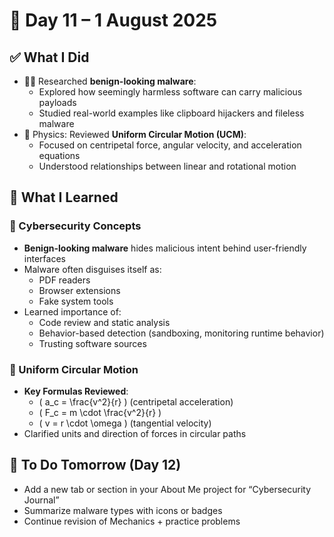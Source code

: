 # 📅 Day 11 – 1 August 2025

## ✅ What I Did
- 🕵️‍♂️ Researched **benign-looking malware**:
  - Explored how seemingly harmless software can carry malicious payloads
  - Studied real-world examples like clipboard hijackers and fileless malware
- 📘 Physics: Reviewed **Uniform Circular Motion (UCM)**:
  - Focused on centripetal force, angular velocity, and acceleration equations
  - Understood relationships between linear and rotational motion

## 🧠 What I Learned

### 🔹 Cybersecurity Concepts
- **Benign-looking malware** hides malicious intent behind user-friendly interfaces
- Malware often disguises itself as:
  - PDF readers
  - Browser extensions
  - Fake system tools
- Learned importance of:
  - Code review and static analysis
  - Behavior-based detection (sandboxing, monitoring runtime behavior)
  - Trusting software sources

### 🔹 Uniform Circular Motion
- **Key Formulas Reviewed**:
  - \( a_c = \frac{v^2}{r} \) (centripetal acceleration)
  - \( F_c = m \cdot \frac{v^2}{r} \)
  - \( v = r \cdot \omega \) (tangential velocity)
- Clarified units and direction of forces in circular paths

## 🚀 To Do Tomorrow (Day 12)
- Add a new tab or section in your About Me project for “Cybersecurity Journal”
- Summarize malware types with icons or badges
- Continue revision of Mechanics + practice problems
